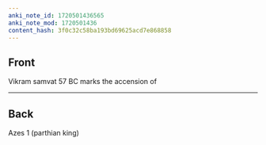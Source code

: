 ```yaml
---
anki_note_id: 1720501436565
anki_note_mod: 1720501436
content_hash: 3f0c32c58ba193bd69625acd7e868858
---
```


## Front

Vikram samvat 57 BC marks the accension of

<hr/>

## Back

Azes 1 (parthian king)